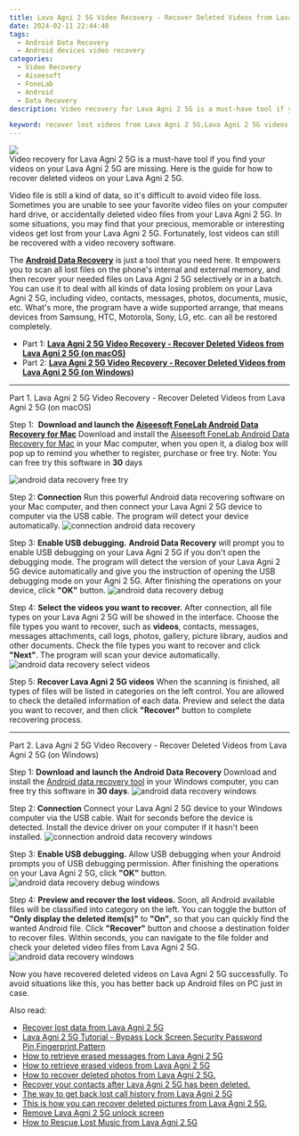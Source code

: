 ```yaml
---
title: Lava Agni 2 5G Video Recovery - Recover Deleted Videos from Lava Agni 2 5G
date: 2024-02-11 22:44:48
tags: 
  - Android Data Recovery
  - Android devices video recovery
categories: 
  - Video Recovery
  - Aiseesoft
  - FoneLab
  - Android
  - Data Recovery
description: Video recovery for Lava Agni 2 5G is a must-have tool if you find your videos on your Lava Agni 2 5G are missing. Here is the guide for how to recover deleted videos on your Lava Agni 2 5G.

keyword: recover lost videos from Lava Agni 2 5G,Lava Agni 2 5G videos recovery,undeleted videos from Lava Agni 2 5G,retrieve wiped videos Lava Agni 2 5G,save lost videos on Lava Agni 2 5G,Regain missing videos on Lava Agni 2 5G,restore video when deleted in Lava Agni 2 5G,does the Lava Agni 2 5G have a backup for deleted video,how to refind deleted video from Lava Agni 2 5G,extract data from water damaged phone Lava Agni 2 5G,deletes video of Lava Agni 2 5G,lost all video in Lava Agni 2 5G again
---
```


<img src="https://img0mobiles.techidaily.com/images/best-assets/devices/lava/lava-agni-2-5g/2.jpg" class="atpl-imgstyle"  />

<div class="atpl-content atpl-for-fonelab-android recover-video">

<div class="atpl-post-description-part-1">
Video recovery for Lava Agni 2 5G is a must-have tool if you find your videos on your Lava Agni 2 5G are missing. Here is the guide for how to recover deleted videos on your Lava Agni 2 5G.

</div>

<div class="atpl-post-description-part-2">
<div class="tpl-content-sub-paragraph-normal">
    <p>
        Video file is still a kind of data, so it's difficult to avoid video file loss. Sometimes you are unable to see your favorite video files on your computer hard drive, or accidentally deleted video files from your Lava Agni 2 5G. In some situations, you may find that your precious, memorable or interesting videos get lost from your Lava Agni 2 5G. Fortunately, lost videos can still be recovered with a video recovery software.
    </p>
</div>

</div>

<div class="atpl-post-description-part-3">
<div class="tpl-content-sub-paragraph-normal">
    <p>
        The <a href="https://tools.techidaily.com/aiseesoft-android-data-recovery/" target="_blank" rel="noopener"><strong>Android Data Recovery</strong></a> is just a tool that you need here. It empowers you to scan all lost files on the phone's internal and external memory, and then recover your needed files on Lava Agni 2 5G selectively or in a batch. You can use it to deal with all kinds of data losing problem on your Lava Agni 2 5G, including video, contacts, messages, photos, documents, music, etc. What's more, the program have a wide supported arrange, that means devices from Samsung, HTC, Motorola, Sony, LG, etc. can all be restored completely.
    </p>
</div>
</div>

<ul>
  <li>Part 1: <strong><a href="#p1"> Lava Agni 2 5G Video Recovery - Recover Deleted Videos from Lava Agni 2 5G  (on macOS)</a></strong></li>
  <li>Part 2: <strong><a href="#p2"> Lava Agni 2 5G Video Recovery - Recover Deleted Videos from Lava Agni 2 5G  (on Windows)</a></strong></li>
</ul>

<!-- Part 1 -->
<a id="p1" name="p1" ></a><hr>

<div>
  <span class="atpl-step-part-style">Part 1. Lava Agni 2 5G Video Recovery - Recover Deleted Videos from Lava Agni 2 5G (on macOS)</span>
</div>  

<span class="atpl-stepstyle-a"><span>Step 1: </span></span> <strong>Download and launch the <a href="https://tools.techidaily.com/aiseesoft-android-data-recovery-for-mac/" target="_blank" rel="noopener">Aiseesoft FoneLab Android Data Recovery for Mac</a></strong>
Download and install the <a href="https://tools.techidaily.com/aiseesoft-android-data-recovery-for-mac/" target="_blank" rel="noopener">Aiseesoft FoneLab Android Data Recovery for Mac</a> in your Mac computer, when you open it, a dialog box will pop up to remind you whether to register, purchase or free try.
Note: You can free try this software in <strong>30</strong> days

<img src="https://tools.techidaily.com/images/apps/aiseesoft/android-data-recovery/mac-free-try.png" class="atpl-imgstyle" alt="android data recovery free try" />

<span class="atpl-stepstyle-a"><span>Step 2: </span></span> <strong>Connection</strong>
Run this powerful Android data recovering software on your Mac computer, and then connect your Lava Agni 2 5G device to computer via the USB cable. The program will detect your device automatically.
<img src="https://tools.techidaily.com/images/apps/aiseesoft/android-data-recovery/mac-connection-interface.jpg" class="atpl-imgstyle" alt="connection android data recovery" />

<span class="atpl-stepstyle-a"><span>Step 3: </span></span> <strong>Enable USB debugging.</strong>
<strong>Android Data Recovery</strong> will prompt you to enable USB debugging on your Lava Agni 2 5G if you don't open the debugging mode. The program will detect the version of your Lava Agni 2 5G device automatically and give you the instruction of opening the USB debugging mode on your Agni 2 5G. After finishing the operations on your device, click <strong>"OK"</strong> button.
<img src="https://tools.techidaily.com/images/apps/aiseesoft/android-data-recovery/mac-android-usb-debug.jpg"  class="atpl-imgstyle" alt="android data recovery debug" />

<span class="atpl-stepstyle-a"><span>Step 4: </span></span> <strong>Select the videos you want to recover.</strong>
After connection, all file types on your Lava Agni 2 5G will be showed in the interface. Choose the file types you want to recover, such as <strong>videos</strong>, contacts, messages, messages attachments, call logs, photos, gallery, picture library,  audios and other documents. Check the file types you want to recover and click <b>"Next"</b>. The program will scan your device automatically.
<img src="https://tools.techidaily.com/images/apps/aiseesoft/android-data-recovery/mac-choose-type-videos.jpg" class="atpl-imgstyle" alt="android data recovery select videos" />

<span class="atpl-stepstyle-a"><span>Step 5: </span></span> <strong>Recover Lava Agni 2 5G videos</strong>
When the scanning is finished, all types of files will be listed in categories on the left control. You are allowed to check the detailed information of each data. Preview and select the data you want to recover, and then click <b>"Recover"</b> button to complete recovering process.


<a id="p2" name="p2"></a><hr>

<!-- Part 2 -->
<div>
<span class="atpl-step-part-style">Part 2. Lava Agni 2 5G Video Recovery - Recover Deleted Videos from Lava Agni 2 5G (on Windows)</span>
</div>

<span class="atpl-stepstyle-a"><span>Step 1: </span></span> <strong>Download and launch the Android Data Recovery</strong>
Download and install the <a href="https://tools.techidaily.com/aiseesoft-android-data-recovery-for-win/" target="_blank" rel="noopener">Android data recovery tool</a> in your Windows computer, you can free try this software in <b>30 days</b>.
<img src="https://tools.techidaily.com/images/apps/aiseesoft/android-data-recovery/win-start-interface.png"  class="atpl-imgstyle" alt="android data recovery windows" />

<span class="atpl-stepstyle-a"><span>Step 2: </span></span> <strong>Connection</strong>
Connect your Lava Agni 2 5G device to your Windows computer via the USB cable. Wait for seconds before the device is detected. Install the device driver on your computer if it hasn't been installed.
<img src="https://tools.techidaily.com/images/apps/aiseesoft/android-data-recovery/win-connection-interface.png" class="atpl-imgstyle" alt="connection android data recovery windows" />

<span class="atpl-stepstyle-a"><span>Step 3: </span></span> <strong>Enable USB debugging.</strong>
Allow USB debugging when your Android prompts you of USB debugging permission. After finishing the operations on your Lava Agni 2 5G, click <b>"OK"</b> button.
<img src="https://tools.techidaily.com/images/apps/aiseesoft/android-data-recovery/win-android-usb-debug.png" class="atpl-imgstyle" alt="android data recovery debug windows" />

<span class="atpl-stepstyle-a"><span>Step 4: </span></span> <strong>Preview and recover the lost videos.</strong>
Soon, all Android available files will be classified into category on the left. You can toggle the button of <b>"Only display the deleted item(s)"</b> to <b>"On"</b>, so that you can quickly find the wanted Android file. Click <b>"Recover"</b> button and choose a destination folder to recover files. Within seconds, you can navigate to the file folder and check your deleted video files from Lava Agni 2 5G.
<img src="https://tools.techidaily.com/images/apps/aiseesoft/android-data-recovery/win-recover-videos.jpg" class="atpl-imgstyle" alt="android data recovery windows" />

<div class="atpl-post-description-part-4">
<div class="tpl-content-sub-paragraph-normal">
    <p>
        Now you have recovered deleted videos on Lava Agni 2 5G successfully. To avoid situations like this, you has better back up Android files on PC just in case.
    </p>
</div>
</div>

<ins class="adsbygoogle"
     style="display:block"
     data-ad-client="ca-pub-7571918770474297"
     data-ad-slot="8358498916"
     data-ad-format="auto"
     data-full-width-responsive="true"></ins>

<span class="atpl-alsoreadstyle">Also read:</span>
<div><ul>
<li><a href="/recover-lost-data-from-lava-agni-2-5g-by-fonelab-android-recover-data/" target="_blank" rel="noopener"><u>Recover lost data from Lava Agni 2 5G</u></a></li>
<li><a href="/lava-agni-2-5g-tutorial-bypass-lock-screen-security-password-pin-fingerprint-pattern-by-drfone-android-unlock-android-unlock/" target="_blank" rel="noopener"><u>Lava Agni 2 5G Tutorial - Bypass Lock Screen,Security Password Pin,Fingerprint,Pattern</u></a></li>
<li><a href="/how-to-retrieve-erased-messages-from-lava-agni-2-5g-by-fonelab-android-recover-messages/" target="_blank" rel="noopener"><u>How to retrieve erased messages from Lava Agni 2 5G</u></a></li>
<li><a href="/how-to-retrieve-erased-videos-from-lava-agni-2-5g-by-fonelab-android-recover-video/" target="_blank" rel="noopener"><u>How to retrieve erased videos from Lava Agni 2 5G</u></a></li>
<li><a href="/how-to-recover-deleted-photos-from-lava-agni-2-5g-by-fonelab-android-recover-photos/" target="_blank" rel="noopener"><u>How to recover deleted photos from Lava Agni 2 5G.</u></a></li>
<li><a href="/recover-your-contacts-after-lava-agni-2-5g-has-been-deleted-by-fonelab-android-recover-contacts/" target="_blank" rel="noopener"><u>Recover your contacts after Lava Agni 2 5G has been deleted.</u></a></li>
<li><a href="/the-way-to-get-back-lost-call-history-from-lava-agni-2-5g-by-fonelab-android-recover-call-logs/" target="_blank" rel="noopener"><u>The way to get back lost call history from Lava Agni 2 5G</u></a></li>
<li><a href="/this-is-how-you-can-recover-deleted-pictures-from-lava-agni-2-5g-by-fonelab-android-recover-pictures/" target="_blank" rel="noopener"><u>This is how you can recover deleted pictures from Lava Agni 2 5G.</u></a></li>
<li><a href="/remove-lava-agni-2-5g-unlock-screen-by-drfone-android-unlock-android-unlock/" target="_blank" rel="noopener"><u>Remove Lava Agni 2 5G unlock screen</u></a></li>
<li><a href="/how-to-rescue-lost-music-from-lava-agni-2-5g-by-fonelab-android-recover-music/" target="_blank" rel="noopener"><u>How to Rescue Lost Music from Lava Agni 2 5G</u></a></li>
</ul></div>

</div>
